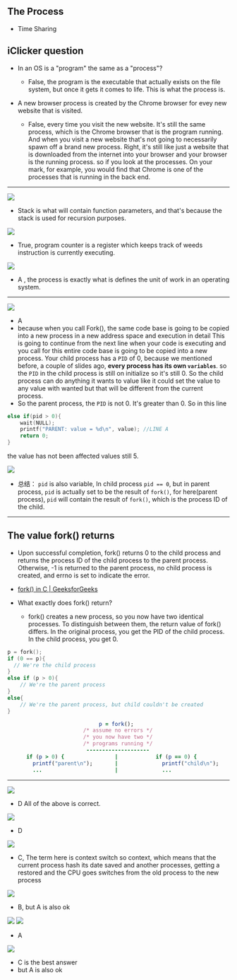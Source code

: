 ## The Process

- Time Sharing

## iClicker question

- In an OS is a "program" the same as a "process"?
  - False, the program is the executable that actually exists on the file system, but once
    it gets it comes to life. This is what the process is. 


- A new browser process is created by the Chrome browser for evey new website that is visited.
  - False, every time you visit the new website. It's still the same process, which is the Chrome
    browser that is the program running. And when you visit a new website that's not going to 
    necessarily spawn off a brand new process. Right, it's still like just a website that is 
    downloaded from the internet into your browser and your browser is the running process. 
    so if you look at the processes. On your mark, for example, you would find that Chrome is one
    of the processes that is running in the back end.

---

![](img/2020-06-10-16-01-17.png)
- Stack is what will contain function parameters, and that's because the stack is used for
  recursion purposes.


![](img/2020-06-10-16-04-49.png)
- True, program counter is a register which keeps track of weeds instruction is currently 
  executing.


![](img/2020-06-10-16-08-48.png)
- A , the process is exactly what is defines the unit of work in an operating system.

---

![](img/2020-06-10-16-35-57.png)

- A
- because when you call Fork(), the same code base is going to be copied into a new
  process in a new address space and execution in detail This is going to continue from 
  the next line when your code is executing and you call for this entire code base is 
  going to be copied into a new process. Your child process has a `PID` of 0, because we
  mentioned before, a couple of slides ago, **every process has its own `variables`**. 
  so the `PID` in the child process is still on initialize so it's still 0. So the child
  process can do anything it wants to value like it could set the value to any value with
  wanted but that will be different from the current process.
- So the parent process, the `PID` is not 0. It's greater than 0. So in this line

```c++
else if(pid > 0){
    wait(NULL);
    printf("PARENT: value = %d\n", value); //LINE A
    return 0;
}
```
  the value has not been affected values still 5.

![](img/2020-06-11-02-26-43.png)

- 总结： `pid` is also variable, In child process `pid == 0`, 
  but in parent process, `pid` is actually set to be the result of `fork()`, 
  for here(parent process), `pid` will contain the result of `fork()`, which is the process
  ID of the child.

---

## The value fork() returns

- Upon successful completion, fork() returns 0 to the child process and returns the 
  process ID of the child process to the parent process. Otherwise, -1 is returned to the 
  parent process, no child process is created, and errno is set to indicate the error.

- [fork() in C | GeeksforGeeks](https://www.geeksforgeeks.org/fork-system-call/)


- What exactly does fork() return?
  - fork() creates a new process, so you now have two identical processes. To distinguish 
    between them, the return value of fork() differs. In the original process, you get the PID of the child process. In the child process, you get 0.

```c++
p = fork();
if (0 == p){
  // We're the child process
}
else if (p > 0){
    // We're the parent process
}
else{
    // We're the parent process, but child couldn't be created
}    
```

```ruby
                             p = fork();
                        /* assume no errors */
                        /* you now have two */
                        /* programs running */
                         --------------------
      if (p > 0) {                |            if (p == 0) {
        printf("parent\n");       |              printf("child\n");
        ...                       |              ...
```
---

![](img/2020-06-11-03-14-51.png)

- D  All of the above is correct.
  

![](img/2020-06-11-15-45-57.png)
- D

![](img/2020-06-11-15-46-59.png)
- C, The term here is context switch so context, which means that the current process hash 
  its date saved and another processes, getting a restored and the CPU goes switches from
  the old process to the new process

![](img/2020-06-11-15-51-35.png)
- B, but A is also ok


![](img/2020-06-11-15-57-22.png)
![](img/2020-06-11-15-56-47.png)
- A


![](img/2020-06-11-15-58-21.png)
- C is the best answer
- but A is also ok